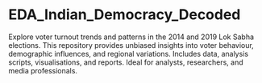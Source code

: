 # EDA_Indian_Democracy_Decoded
Explore voter turnout trends and patterns in the 2014 and 2019 Lok Sabha elections. This repository provides unbiased insights into voter behaviour, demographic influences, and regional variations. Includes data, analysis scripts, visualisations, and reports. Ideal for analysts, researchers, and media professionals.
